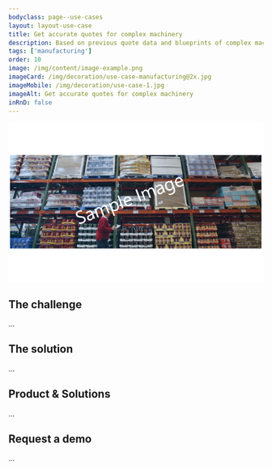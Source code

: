 ```yaml
---
bodyclass: page--use-cases
layout: layout-use-case
title: Get accurate quotes for complex machinery
description: Based on previous quote data and blueprints of complex machinery SeMI's Weaviate can quickly give a quote range at the first customer interaction
tags: ['manufacturing']
order: 10
image: /img/content/image-example.png
imageCard: /img/decoration/use-case-manufacturing@2x.jpg
imageMobile: /img/decoration/use-case-1.jpg
imageAlt: Get accurate quotes for complex machinery
inRnD: false
---
```

![Get accurate quotes for complex machinery](/img/sample-usecase.png)

## The challenge

...

## The solution

...

## Product & Solutions

...

## Request a demo

...
